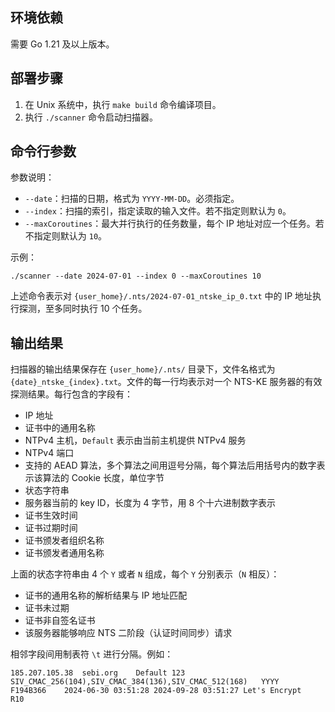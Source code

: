 ## 环境依赖

需要 Go 1.21 及以上版本。

## 部署步骤

1. 在 Unix 系统中，执行 `make build` 命令编译项目。
2. 执行 `./scanner` 命令启动扫描器。

## 命令行参数

参数说明：
- `--date`：扫描的日期，格式为 `YYYY-MM-DD`。必须指定。
- `--index`：扫描的索引，指定读取的输入文件。若不指定则默认为 `0`。
- `--maxCoroutines`：最大并行执行的任务数量，每个 IP 地址对应一个任务。若不指定则默认为 `10`。

示例：

```shell
./scanner --date 2024-07-01 --index 0 --maxCoroutines 10
```

上述命令表示对 `{user_home}/.nts/2024-07-01_ntske_ip_0.txt` 中的 IP 地址执行探测，至多同时执行 10 个任务。

## 输出结果

扫描器的输出结果保存在 `{user_home}/.nts/` 目录下，文件名格式为 `{date}_ntske_{index}.txt`。文件的每一行均表示对一个 NTS-KE 服务器的有效探测结果。每行包含的字段有：
- IP 地址
- 证书中的通用名称
- NTPv4 主机，`Default` 表示由当前主机提供 NTPv4 服务
- NTPv4 端口
- 支持的 AEAD 算法，多个算法之间用逗号分隔，每个算法后用括号内的数字表示该算法的 Cookie 长度，单位字节
- 状态字符串
- 服务器当前的 key ID，长度为 4 字节，用 8 个十六进制数字表示
- 证书生效时间
- 证书过期时间
- 证书颁发者组织名称
- 证书颁发者通用名称

上面的状态字符串由 4 个 `Y` 或者 `N` 组成，每个 `Y` 分别表示（`N` 相反）：
- 证书的通用名称的解析结果与 IP 地址匹配
- 证书未过期
- 证书非自签名证书
- 该服务器能够响应 NTS 二阶段（认证时间同步）请求

相邻字段间用制表符 `\t` 进行分隔。例如：

```
185.207.105.38	sebi.org	Default	123	SIV_CMAC_256(104),SIV_CMAC_384(136),SIV_CMAC_512(168)	YYYY	F194B366	2024-06-30 03:51:28	2024-09-28 03:51:27	Let's Encrypt	R10
```